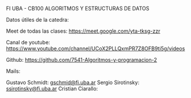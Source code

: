 FI UBA - CB100 ALGORITMOS Y ESTRUCTURAS DE DATOS

Datos útiles de la catedra:

Meet de todas las clases: https://meet.google.com/yta-tksg-zzr

Canal de youtube: https://www.youtube.com/channel/UCoX2PLLQxmPR7Z8OFB9ti5g/videos

Github: https://github.com/7541-Algoritmos-y-programacion-2

Mails:

Gustavo Schmidt: gschmid@fi.uba.ar
Sergio Sirotinsky: ssirotinsky@fi.uba.ar
Cristian Ciarallo:

